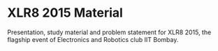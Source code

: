 # XLR8 2015 Material

Presentation, study material and problem statement for XLR8 2015, the flagship event of Electronics and Robotics club IIT Bombay.
